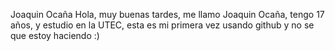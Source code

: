 Joaquin Ocaña
Hola, muy buenas tardes, me llamo Joaquin Ocaña, tengo 17 años, y estudio en la UTEC, esta es mi primera vez usando github y no se que estoy haciendo :)
